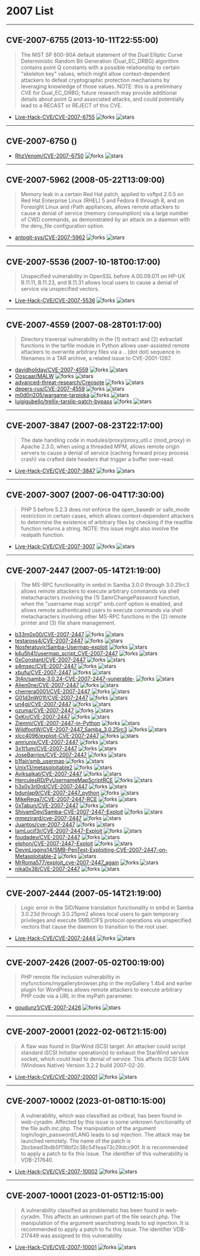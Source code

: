 # 2007 List

---
## CVE-2007-6755 (2013-10-11T22:55:00)
> The NIST SP 800-90A default statement of the Dual Elliptic Curve Deterministic Random Bit Generation (Dual_EC_DRBG) algorithm contains point Q constants with a possible relationship to certain "skeleton key" values, which might allow context-dependent attackers to defeat cryptographic protection mechanisms by leveraging knowledge of those values.  NOTE: this is a preliminary CVE for Dual_EC_DRBG; future research may provide additional details about point Q and associated attacks, and could potentially lead to a RECAST or REJECT of this CVE.
- [Live-Hack-CVE/CVE-2007-6755](https://github.com/Live-Hack-CVE/CVE-2007-6755)	<img alt="forks" src="https://img.shields.io/github/forks/Live-Hack-CVE/CVE-2007-6755">	<img alt="stars" src="https://img.shields.io/github/stars/Live-Hack-CVE/CVE-2007-6755">

---
## CVE-2007-6750 ()
> 
- [RhzVenom/CVE-2007-6750](https://github.com/RhzVenom/CVE-2007-6750)	<img alt="forks" src="https://img.shields.io/github/forks/RhzVenom/CVE-2007-6750">	<img alt="stars" src="https://img.shields.io/github/stars/RhzVenom/CVE-2007-6750">

---
## CVE-2007-5962 (2008-05-22T13:09:00)
> Memory leak in a certain Red Hat patch, applied to vsftpd 2.0.5 on Red Hat Enterprise Linux (RHEL) 5 and Fedora 6 through 8, and on Foresight Linux and rPath appliances, allows remote attackers to cause a denial of service (memory consumption) via a large number of CWD commands, as demonstrated by an attack on a daemon with the deny_file configuration option.
- [antogit-sys/CVE-2007-5962](https://github.com/antogit-sys/CVE-2007-5962)	<img alt="forks" src="https://img.shields.io/github/forks/antogit-sys/CVE-2007-5962">	<img alt="stars" src="https://img.shields.io/github/stars/antogit-sys/CVE-2007-5962">

---
## CVE-2007-5536 (2007-10-18T00:17:00)
> Unspecified vulnerability in OpenSSL before A.00.09.07l on HP-UX B.11.11, B.11.23, and B.11.31 allows local users to cause a denial of service via unspecified vectors.
- [Live-Hack-CVE/CVE-2007-5536](https://github.com/Live-Hack-CVE/CVE-2007-5536)	<img alt="forks" src="https://img.shields.io/github/forks/Live-Hack-CVE/CVE-2007-5536">	<img alt="stars" src="https://img.shields.io/github/stars/Live-Hack-CVE/CVE-2007-5536">

---
## CVE-2007-4559 (2007-08-28T01:17:00)
> Directory traversal vulnerability in the (1) extract and (2) extractall functions in the tarfile module in Python allows user-assisted remote attackers to overwrite arbitrary files via a .. (dot dot) sequence in filenames in a TAR archive, a related issue to CVE-2001-1267.
- [davidholiday/CVE-2007-4559](https://github.com/davidholiday/CVE-2007-4559)	<img alt="forks" src="https://img.shields.io/github/forks/davidholiday/CVE-2007-4559">	<img alt="stars" src="https://img.shields.io/github/stars/davidholiday/CVE-2007-4559">
- [Ooscaar/MALW](https://github.com/Ooscaar/MALW)	<img alt="forks" src="https://img.shields.io/github/forks/Ooscaar/MALW">	<img alt="stars" src="https://img.shields.io/github/stars/Ooscaar/MALW">
- [advanced-threat-research/Creosote](https://github.com/advanced-threat-research/Creosote)	<img alt="forks" src="https://img.shields.io/github/forks/advanced-threat-research/Creosote">	<img alt="stars" src="https://img.shields.io/github/stars/advanced-threat-research/Creosote">
- [depers-rus/CVE-2007-4559](https://github.com/depers-rus/CVE-2007-4559)	<img alt="forks" src="https://img.shields.io/github/forks/depers-rus/CVE-2007-4559">	<img alt="stars" src="https://img.shields.io/github/stars/depers-rus/CVE-2007-4559">
- [m0d0ri205/wargame-tarpioka](https://github.com/m0d0ri205/wargame-tarpioka)	<img alt="forks" src="https://img.shields.io/github/forks/m0d0ri205/wargame-tarpioka">	<img alt="stars" src="https://img.shields.io/github/stars/m0d0ri205/wargame-tarpioka">
- [luigigubello/trellix-tarslip-patch-bypass](https://github.com/luigigubello/trellix-tarslip-patch-bypass)	<img alt="forks" src="https://img.shields.io/github/forks/luigigubello/trellix-tarslip-patch-bypass">	<img alt="stars" src="https://img.shields.io/github/stars/luigigubello/trellix-tarslip-patch-bypass">

---
## CVE-2007-3847 (2007-08-23T22:17:00)
> The date handling code in modules/proxy/proxy_util.c (mod_proxy) in Apache 2.3.0, when using a threaded MPM, allows remote origin servers to cause a denial of service (caching forward proxy process crash) via crafted date headers that trigger a buffer over-read.
- [Live-Hack-CVE/CVE-2007-3847](https://github.com/Live-Hack-CVE/CVE-2007-3847)	<img alt="forks" src="https://img.shields.io/github/forks/Live-Hack-CVE/CVE-2007-3847">	<img alt="stars" src="https://img.shields.io/github/stars/Live-Hack-CVE/CVE-2007-3847">

---
## CVE-2007-3007 (2007-06-04T17:30:00)
> PHP 5 before 5.2.3 does not enforce the open_basedir or safe_mode restriction in certain cases, which allows context-dependent attackers to determine the existence of arbitrary files by checking if the readfile function returns a string.  NOTE: this issue might also involve the realpath function.
- [Live-Hack-CVE/CVE-2007-3007](https://github.com/Live-Hack-CVE/CVE-2007-3007)	<img alt="forks" src="https://img.shields.io/github/forks/Live-Hack-CVE/CVE-2007-3007">	<img alt="stars" src="https://img.shields.io/github/stars/Live-Hack-CVE/CVE-2007-3007">

---
## CVE-2007-2447 (2007-05-14T21:19:00)
> The MS-RPC functionality in smbd in Samba 3.0.0 through 3.0.25rc3 allows remote attackers to execute arbitrary commands via shell metacharacters involving the (1) SamrChangePassword function, when the "username map script" smb.conf option is enabled, and allows remote authenticated users to execute commands via shell metacharacters involving other MS-RPC functions in the (2) remote printer and (3) file share management.
- [b33m0x00/CVE-2007-2447](https://github.com/b33m0x00/CVE-2007-2447)	<img alt="forks" src="https://img.shields.io/github/forks/b33m0x00/CVE-2007-2447">	<img alt="stars" src="https://img.shields.io/github/stars/b33m0x00/CVE-2007-2447">
- [testaross4/CVE-2007-2447](https://github.com/testaross4/CVE-2007-2447)	<img alt="forks" src="https://img.shields.io/github/forks/testaross4/CVE-2007-2447">	<img alt="stars" src="https://img.shields.io/github/stars/testaross4/CVE-2007-2447">
- [Nosferatuvjr/Samba-Usermap-exploit](https://github.com/Nosferatuvjr/Samba-Usermap-exploit)	<img alt="forks" src="https://img.shields.io/github/forks/Nosferatuvjr/Samba-Usermap-exploit">	<img alt="stars" src="https://img.shields.io/github/stars/Nosferatuvjr/Samba-Usermap-exploit">
- [k4u5h41/usermap_script_CVE-2007-2447](https://github.com/k4u5h41/usermap_script_CVE-2007-2447)	<img alt="forks" src="https://img.shields.io/github/forks/k4u5h41/usermap_script_CVE-2007-2447">	<img alt="stars" src="https://img.shields.io/github/stars/k4u5h41/usermap_script_CVE-2007-2447">
- [0xConstant/CVE-2007-2447](https://github.com/0xConstant/CVE-2007-2447)	<img alt="forks" src="https://img.shields.io/github/forks/0xConstant/CVE-2007-2447">	<img alt="stars" src="https://img.shields.io/github/stars/0xConstant/CVE-2007-2447">
- [s4msec/CVE-2007-2447](https://github.com/s4msec/CVE-2007-2447)	<img alt="forks" src="https://img.shields.io/github/forks/s4msec/CVE-2007-2447">	<img alt="stars" src="https://img.shields.io/github/stars/s4msec/CVE-2007-2447">
- [xbufu/CVE-2007-2447](https://github.com/xbufu/CVE-2007-2447)	<img alt="forks" src="https://img.shields.io/github/forks/xbufu/CVE-2007-2447">	<img alt="stars" src="https://img.shields.io/github/stars/xbufu/CVE-2007-2447">
- [3t4n/samba-3.0.24-CVE-2007-2447-vunerable-](https://github.com/3t4n/samba-3.0.24-CVE-2007-2447-vunerable-)	<img alt="forks" src="https://img.shields.io/github/forks/3t4n/samba-3.0.24-CVE-2007-2447-vunerable-">	<img alt="stars" src="https://img.shields.io/github/stars/3t4n/samba-3.0.24-CVE-2007-2447-vunerable-">
- [Alien0ne/CVE-2007-2447](https://github.com/Alien0ne/CVE-2007-2447)	<img alt="forks" src="https://img.shields.io/github/forks/Alien0ne/CVE-2007-2447">	<img alt="stars" src="https://img.shields.io/github/stars/Alien0ne/CVE-2007-2447">
- [cherrera0001/CVE-2007-2447](https://github.com/cherrera0001/CVE-2007-2447)	<img alt="forks" src="https://img.shields.io/github/forks/cherrera0001/CVE-2007-2447">	<img alt="stars" src="https://img.shields.io/github/stars/cherrera0001/CVE-2007-2447">
- [G01d3nW01f/CVE-2007-2447](https://github.com/G01d3nW01f/CVE-2007-2447)	<img alt="forks" src="https://img.shields.io/github/forks/G01d3nW01f/CVE-2007-2447">	<img alt="stars" src="https://img.shields.io/github/stars/G01d3nW01f/CVE-2007-2447">
- [un4gi/CVE-2007-2447](https://github.com/un4gi/CVE-2007-2447)	<img alt="forks" src="https://img.shields.io/github/forks/un4gi/CVE-2007-2447">	<img alt="stars" src="https://img.shields.io/github/stars/un4gi/CVE-2007-2447">
- [ozuma/CVE-2007-2447](https://github.com/ozuma/CVE-2007-2447)	<img alt="forks" src="https://img.shields.io/github/forks/ozuma/CVE-2007-2447">	<img alt="stars" src="https://img.shields.io/github/stars/ozuma/CVE-2007-2447">
- [0xKn/CVE-2007-2447](https://github.com/0xKn/CVE-2007-2447)	<img alt="forks" src="https://img.shields.io/github/forks/0xKn/CVE-2007-2447">	<img alt="stars" src="https://img.shields.io/github/stars/0xKn/CVE-2007-2447">
- [Ziemni/CVE-2007-2447-in-Python](https://github.com/Ziemni/CVE-2007-2447-in-Python)	<img alt="forks" src="https://img.shields.io/github/forks/Ziemni/CVE-2007-2447-in-Python">	<img alt="stars" src="https://img.shields.io/github/stars/Ziemni/CVE-2007-2447-in-Python">
- [WildfootW/CVE-2007-2447_Samba_3.0.25rc3](https://github.com/WildfootW/CVE-2007-2447_Samba_3.0.25rc3)	<img alt="forks" src="https://img.shields.io/github/forks/WildfootW/CVE-2007-2447_Samba_3.0.25rc3">	<img alt="stars" src="https://img.shields.io/github/stars/WildfootW/CVE-2007-2447_Samba_3.0.25rc3">
- [xlcc4096/exploit-CVE-2007-2447](https://github.com/xlcc4096/exploit-CVE-2007-2447)	<img alt="forks" src="https://img.shields.io/github/forks/xlcc4096/exploit-CVE-2007-2447">	<img alt="stars" src="https://img.shields.io/github/stars/xlcc4096/exploit-CVE-2007-2447">
- [amriunix/CVE-2007-2447](https://github.com/amriunix/CVE-2007-2447)	<img alt="forks" src="https://img.shields.io/github/forks/amriunix/CVE-2007-2447">	<img alt="stars" src="https://img.shields.io/github/stars/amriunix/CVE-2007-2447">
- [3x1t1um/CVE-2007-2447](https://github.com/3x1t1um/CVE-2007-2447)	<img alt="forks" src="https://img.shields.io/github/forks/3x1t1um/CVE-2007-2447">	<img alt="stars" src="https://img.shields.io/github/stars/3x1t1um/CVE-2007-2447">
- [JoseBarrios/CVE-2007-2447](https://github.com/JoseBarrios/CVE-2007-2447)	<img alt="forks" src="https://img.shields.io/github/forks/JoseBarrios/CVE-2007-2447">	<img alt="stars" src="https://img.shields.io/github/stars/JoseBarrios/CVE-2007-2447">
- [b1fair/smb_usermap](https://github.com/b1fair/smb_usermap)	<img alt="forks" src="https://img.shields.io/github/forks/b1fair/smb_usermap">	<img alt="stars" src="https://img.shields.io/github/stars/b1fair/smb_usermap">
- [Unix13/metasploitable2](https://github.com/Unix13/metasploitable2)	<img alt="forks" src="https://img.shields.io/github/forks/Unix13/metasploitable2">	<img alt="stars" src="https://img.shields.io/github/stars/Unix13/metasploitable2">
- [Aviksaikat/CVE-2007-2447](https://github.com/Aviksaikat/CVE-2007-2447)	<img alt="forks" src="https://img.shields.io/github/forks/Aviksaikat/CVE-2007-2447">	<img alt="stars" src="https://img.shields.io/github/stars/Aviksaikat/CVE-2007-2447">
- [HerculesRD/PyUsernameMapScriptRCE](https://github.com/HerculesRD/PyUsernameMapScriptRCE)	<img alt="forks" src="https://img.shields.io/github/forks/HerculesRD/PyUsernameMapScriptRCE">	<img alt="stars" src="https://img.shields.io/github/stars/HerculesRD/PyUsernameMapScriptRCE">
- [h3x0v3rl0rd/CVE-2007-2447](https://github.com/h3x0v3rl0rd/CVE-2007-2447)	<img alt="forks" src="https://img.shields.io/github/forks/h3x0v3rl0rd/CVE-2007-2447">	<img alt="stars" src="https://img.shields.io/github/stars/h3x0v3rl0rd/CVE-2007-2447">
- [bdunlap9/CVE-2007-2447_python](https://github.com/bdunlap9/CVE-2007-2447_python)	<img alt="forks" src="https://img.shields.io/github/forks/bdunlap9/CVE-2007-2447_python">	<img alt="stars" src="https://img.shields.io/github/stars/bdunlap9/CVE-2007-2447_python">
- [MikeRega7/CVE-2007-2447-RCE](https://github.com/MikeRega7/CVE-2007-2447-RCE)	<img alt="forks" src="https://img.shields.io/github/forks/MikeRega7/CVE-2007-2447-RCE">	<img alt="stars" src="https://img.shields.io/github/stars/MikeRega7/CVE-2007-2447-RCE">
- [0xTabun/CVE-2007-2447](https://github.com/0xTabun/CVE-2007-2447)	<img alt="forks" src="https://img.shields.io/github/forks/0xTabun/CVE-2007-2447">	<img alt="stars" src="https://img.shields.io/github/stars/0xTabun/CVE-2007-2447">
- [ShivamDey/Samba-CVE-2007-2447-Exploit](https://github.com/ShivamDey/Samba-CVE-2007-2447-Exploit)	<img alt="forks" src="https://img.shields.io/github/forks/ShivamDey/Samba-CVE-2007-2447-Exploit">	<img alt="stars" src="https://img.shields.io/github/stars/ShivamDey/Samba-CVE-2007-2447-Exploit">
- [mmezirard/cve-2007-2447](https://github.com/mmezirard/cve-2007-2447)	<img alt="forks" src="https://img.shields.io/github/forks/mmezirard/cve-2007-2447">	<img alt="stars" src="https://img.shields.io/github/stars/mmezirard/cve-2007-2447">
- [Juantos/cve-2007-2447](https://github.com/Juantos/cve-2007-2447)	<img alt="forks" src="https://img.shields.io/github/forks/Juantos/cve-2007-2447">	<img alt="stars" src="https://img.shields.io/github/stars/Juantos/cve-2007-2447">
- [IamLucif3r/CVE-2007-2447-Exploit](https://github.com/IamLucif3r/CVE-2007-2447-Exploit)	<img alt="forks" src="https://img.shields.io/github/forks/IamLucif3r/CVE-2007-2447-Exploit">	<img alt="stars" src="https://img.shields.io/github/stars/IamLucif3r/CVE-2007-2447-Exploit">
- [foudadev/CVE-2007-2447](https://github.com/foudadev/CVE-2007-2447)	<img alt="forks" src="https://img.shields.io/github/forks/foudadev/CVE-2007-2447">	<img alt="stars" src="https://img.shields.io/github/stars/foudadev/CVE-2007-2447">
- [elphon/CVE-2007-2447-Exploit](https://github.com/elphon/CVE-2007-2447-Exploit)	<img alt="forks" src="https://img.shields.io/github/forks/elphon/CVE-2007-2447-Exploit">	<img alt="stars" src="https://img.shields.io/github/stars/elphon/CVE-2007-2447-Exploit">
- [DevinLiggins14/SMB-PenTest-Exploiting-CVE-2007-2447-on-Metasploitable-2](https://github.com/DevinLiggins14/SMB-PenTest-Exploiting-CVE-2007-2447-on-Metasploitable-2)	<img alt="forks" src="https://img.shields.io/github/forks/DevinLiggins14/SMB-PenTest-Exploiting-CVE-2007-2447-on-Metasploitable-2">	<img alt="stars" src="https://img.shields.io/github/stars/DevinLiggins14/SMB-PenTest-Exploiting-CVE-2007-2447-on-Metasploitable-2">
- [MrRoma577/exploit_cve-2007-2447_again](https://github.com/MrRoma577/exploit_cve-2007-2447_again)	<img alt="forks" src="https://img.shields.io/github/forks/MrRoma577/exploit_cve-2007-2447_again">	<img alt="stars" src="https://img.shields.io/github/stars/MrRoma577/exploit_cve-2007-2447_again">
- [nika0x38/CVE-2007-2447](https://github.com/nika0x38/CVE-2007-2447)	<img alt="forks" src="https://img.shields.io/github/forks/nika0x38/CVE-2007-2447">	<img alt="stars" src="https://img.shields.io/github/stars/nika0x38/CVE-2007-2447">

---
## CVE-2007-2444 (2007-05-14T21:19:00)
> Logic error in the SID/Name translation functionality in smbd in Samba 3.0.23d through 3.0.25pre2 allows local users to gain temporary privileges and execute SMB/CIFS protocol operations via unspecified vectors that cause the daemon to transition to the root user.
- [Live-Hack-CVE/CVE-2007-2444](https://github.com/Live-Hack-CVE/CVE-2007-2444)	<img alt="forks" src="https://img.shields.io/github/forks/Live-Hack-CVE/CVE-2007-2444">	<img alt="stars" src="https://img.shields.io/github/stars/Live-Hack-CVE/CVE-2007-2444">

---
## CVE-2007-2426 (2007-05-02T00:19:00)
> PHP remote file inclusion vulnerability in myfunctions/mygallerybrowser.php in the myGallery 1.4b4 and earlier plugin for WordPress allows remote attackers to execute arbitrary PHP code via a URL in the myPath parameter.
- [goudunz1/CVE-2007-2426](https://github.com/goudunz1/CVE-2007-2426)	<img alt="forks" src="https://img.shields.io/github/forks/goudunz1/CVE-2007-2426">	<img alt="stars" src="https://img.shields.io/github/stars/goudunz1/CVE-2007-2426">

---
## CVE-2007-20001 (2022-02-06T21:15:00)
> A flaw was found in StarWind iSCSI target. An attacker could script standard iSCSI Initiator operation(s) to exhaust the StarWind service socket, which could lead to denial of service. This affects iSCSI SAN (Windows Native) Version 3.2.2 build 2007-02-20.
- [Live-Hack-CVE/CVE-2007-20001](https://github.com/Live-Hack-CVE/CVE-2007-20001)	<img alt="forks" src="https://img.shields.io/github/forks/Live-Hack-CVE/CVE-2007-20001">	<img alt="stars" src="https://img.shields.io/github/stars/Live-Hack-CVE/CVE-2007-20001">

---
## CVE-2007-10002 (2023-01-08T10:15:00)
> A vulnerability, which was classified as critical, has been found in web-cyradm. Affected by this issue is some unknown functionality of the file auth.inc.php. The manipulation of the argument login/login_password/LANG leads to sql injection. The attack may be launched remotely. The name of the patch is 2bcbead3bdb5f118bf2c38c541eaa73c29dcc90f. It is recommended to apply a patch to fix this issue. The identifier of this vulnerability is VDB-217640.
- [Live-Hack-CVE/CVE-2007-10002](https://github.com/Live-Hack-CVE/CVE-2007-10002)	<img alt="forks" src="https://img.shields.io/github/forks/Live-Hack-CVE/CVE-2007-10002">	<img alt="stars" src="https://img.shields.io/github/stars/Live-Hack-CVE/CVE-2007-10002">

---
## CVE-2007-10001 (2023-01-05T12:15:00)
> A vulnerability classified as problematic has been found in web-cyradm. This affects an unknown part of the file search.php. The manipulation of the argument searchstring leads to sql injection. It is recommended to apply a patch to fix this issue. The identifier VDB-217449 was assigned to this vulnerability.
- [Live-Hack-CVE/CVE-2007-10001](https://github.com/Live-Hack-CVE/CVE-2007-10001)	<img alt="forks" src="https://img.shields.io/github/forks/Live-Hack-CVE/CVE-2007-10001">	<img alt="stars" src="https://img.shields.io/github/stars/Live-Hack-CVE/CVE-2007-10001">
